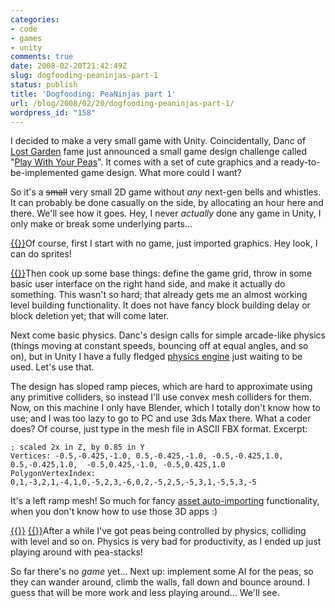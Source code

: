 ```yaml
---
categories:
- code
- games
- unity
comments: true
date: 2008-02-20T21:42:49Z
slug: dogfooding-peaninjas-part-1
status: publish
title: 'Dogfooding: PeaNinjas part 1'
url: /blog/2008/02/20/dogfooding-peaninjas-part-1/
wordpress_id: "158"
---
```


I decided to make a very small game with Unity. Coincidentally, Danc of [Lost Garden](http://www.lostgarden.com/) fame just announced a small game design challenge called "[Play With Your Peas](http://lostgarden.com/2008/02/play-with-your-peas-game-prototyping.html)". It comes with a set of cute graphics and a ready-to-be-implemented game design. What more could I want?

So it's a <del>small</del> very small 2D game without _any_ next-gen bells and whistles. It can probably be done casually on the side, by allocating an hour here and there. We'll see how it goes. Hey, I never _actually_ done any game in Unity, I only make or break some underlying parts...

[{{<imgleft src="http://aras-p.info/blog/wp-content/uploads/2008/02/peas080211a.thumbnail.png" title="Look! No game there!">}}](http://aras-p.info/blog/wp-content/uploads/2008/02/peas080211a.png)Of course, first I start with no game, just imported graphics. Hey look, I can do sprites!

[{{<imgright src="http://aras-p.info/blog/wp-content/uploads/2008/02/peas080216a.thumbnail.png" title="'Level editing'">}}](http://aras-p.info/blog/wp-content/uploads/2008/02/peas080216a.png)Then cook up some base things: define the game grid, throw in some basic user interface on the right hand side, and make it actually do something. This wasn't so hard; that already gets me an almost working level building functionality. It does not have fancy block building delay or block deletion yet; that will come later.

Next come basic physics. Danc's design calls for simple arcade-like physics (things moving at constant speeds, bouncing off at equal angles, and so on), but in Unity I have a fully fledged [physics engine](http://unity3d.com/unity/features/physics) just waiting to be used. Let's use that.

The design has sloped ramp pieces, which are hard to approximate using any primitive colliders, so instead I'll use convex mesh colliders for them. Now, on this machine I only have Blender, which I totally don't know how to use; and I was too lazy to go to PC and use 3ds Max there. What a coder does? Of course, just type in the mesh file in ASCII FBX format. Excerpt:



    ; scaled 2x in Z, by 0.85 in Y
    Vertices: -0.5,-0.425,-1.0, 0.5,-0.425,-1.0, -0.5,-0.425,1.0, 0.5,-0.425,1.0,  -0.5,0.425,-1.0, -0.5,0.425,1.0        
    PolygonVertexIndex: 0,1,-3,2,1,-4,1,0,-5,2,3,-6,0,2,-5,2,5,-5,3,1,-5,5,3,-5



It's a left ramp mesh! So much for fancy [asset auto-importing](http://unity3d.com/unity/features/asset-importing) functionality, when you don't know how to use those 3D apps :)

[{{<imgleft src="http://aras-p.info/blog/wp-content/uploads/2008/02/peas080216b.thumbnail.png" title="Physics!">}}](http://aras-p.info/blog/wp-content/uploads/2008/02/peas080216b.png)
[{{<imgright src="http://aras-p.info/blog/wp-content/uploads/2008/02/peas080216c.thumbnail.png" title="'Pea stack'">}}](http://aras-p.info/blog/wp-content/uploads/2008/02/peas080216c.png)After a while I've got peas being controlled by physics, colliding with level and so on. Physics is very bad for productivity, as I ended up just playing around with pea-stacks!

So far there's no _game_ yet... Next up: implement some AI for the peas, so they can wander around, climb the walls, fall down and bounce around. I guess that will be more work and less playing around... We'll see.
